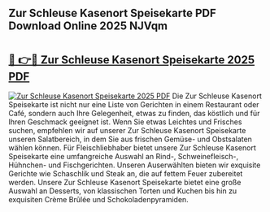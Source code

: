 ## Zur Schleuse Kasenort Speisekarte PDF Download Online 2025 NJVqm

# <h2><a href="http://gc7lyro.nevu.top/?p=Zur+Schleuse+Kasenort+Speisekarte">🔗 👉🔴 Zur Schleuse Kasenort Speisekarte 2025 PDF</a></h2>

[![Zur Schleuse Kasenort Speisekarte 2025 PDF](https://i.imgur.com/dBaPXMq.png)](http://gc7lyro.nevu.top/?p=Zur+Schleuse+Kasenort+Speisekarte)
Die Zur Schleuse Kasenort Speisekarte ist nicht nur eine Liste von Gerichten in einem Restaurant oder Café, sondern auch Ihre Gelegenheit, etwas zu finden, das köstlich und für Ihren Geschmack geeignet ist. Wenn Sie etwas Leichtes und Frisches suchen, empfehlen wir auf unserer Zur Schleuse Kasenort Speisekarte unseren Salatbereich, in dem Sie aus frischen Gemüse- und Obstsalaten wählen können. Für Fleischliebhaber bietet unsere Zur Schleuse Kasenort Speisekarte eine umfangreiche Auswahl an Rind-, Schweinefleisch-, Hühnchen- und Fischgerichten. Unseren Auserwählten bieten wir exquisite Gerichte wie Schaschlik und Steak an, die auf fettem Feuer zubereitet werden. Unsere Zur Schleuse Kasenort Speisekarte bietet eine große Auswahl an Desserts, von klassischen Torten und Kuchen bis hin zu exquisiten Crème Brûlée und Schokoladenpyramiden.
